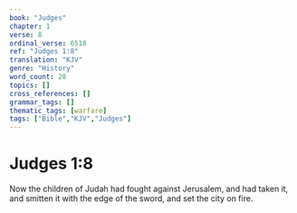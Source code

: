 ```yaml
---
book: "Judges"
chapter: 1
verse: 8
ordinal_verse: 6518
ref: "Judges 1:8"
translation: "KJV"
genre: "History"
word_count: 28
topics: []
cross_references: []
grammar_tags: []
thematic_tags: [warfare]
tags: ["Bible","KJV","Judges"]
---
```


# Judges 1:8

Now the children of Judah had fought against Jerusalem, and had taken it, and smitten it with the edge of the sword, and set the city on fire.
